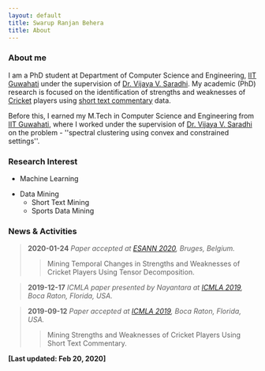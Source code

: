 ```yaml
---
layout: default
title: Swarup Ranjan Behera
title: About
---
```


<p><h3>About me</h3></p>

I am a PhD student at Department of Computer Science and Engineering, [IIT Guwahati](https://www.iitg.ac.in/) under the supervision of [Dr. Vijaya V. Saradhi](https://www.iitg.ac.in/saradhi/personal.html/). My academic (PhD) research is focused on the identification of strengths and weaknesses of [Cricket](https://en.wikipedia.org/wiki/Cricket) players using [short text commentary](https://www.espncricinfo.com/story/_/id/21842785/siddhartha-vaidyanathan-online-cricket-text-commentary-pioneer-robert-elz) data. 

Before this, I earned my M.Tech in Computer Science and Engineering from [IIT Guwahati](https://www.iitg.ac.in/), where I worked under the supervision of [Dr. Vijaya V. Saradhi](https://www.iitg.ac.in/saradhi/personal.html/) on the problem - ''spectral clustering using convex and constrained settings''.

<p><h3>Research Interest</h3></p>

* Machine Learning
+ Data Mining
  - Short Text Mining
  - Sports Data Mining

<p><h3>News & Activities</h3></p>

> **2020-01-24** *Paper accepted at [ESANN 2020](https://www.esann.org/), Bruges, Belgium.*
  >> Mining Temporal Changes in Strengths and Weaknesses of Cricket Players Using Tensor Decomposition.
  
> **2019-12-17** *ICMLA paper presented by Nayantara at [ICMLA 2019](https://www.icmla-conference.org), Boca Raton, Florida, USA.*
  
> **2019-09-12** *Paper accepted at [ICMLA 2019](https://www.icmla-conference.org), Boca Raton, Florida, USA.*
  >> Mining Strengths and Weaknesses of Cricket Players Using Short Text Commentary.


**[Last updated: Feb 20, 2020]**
